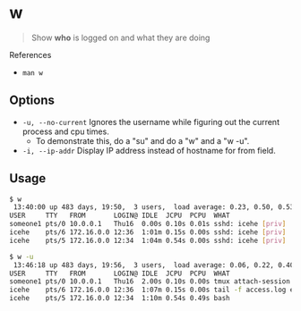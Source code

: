 # w

> Show **who** is logged on and what they are doing

References

- `man w`

## Options

- `-u, --no-current` Ignores the username while figuring out the current process and cpu times.
    - To demonstrate this, do a "su" and do a "w" and a "w -u".
- `-i, --ip-addr` Display IP address instead of hostname for from field.

## Usage

```bash
$ w
 13:40:00 up 483 days, 19:50,  3 users,  load average: 0.23, 0.50, 0.53
USER     TTY   FROM       LOGIN@ IDLE  JCPU  PCPU  WHAT
someone1 pts/0 10.0.0.1   Thu16  0.00s 0.10s 0.01s sshd: icehe [priv]
icehe    pts/6 172.16.0.0 12:36  1:01m 0.15s 0.00s sshd: icehe [priv]
icehe    pts/5 172.16.0.0 12:34  1:04m 0.54s 0.00s sshd: icehe [priv]
```

```bash
$ w -u
 13:46:18 up 483 days, 19:56,  3 users,  load average: 0.06, 0.22, 0.40
USER     TTY   FROM       LOGIN@ IDLE  JCPU  PCPU  WHAT
someone1 pts/0 10.0.0.1   Thu16  2.00s 0.10s 0.00s tmux attach-session -t 0
icehe    pts/6 172.16.0.0 12:36  1:07m 0.15s 0.00s tail -f access.log error.log
icehe    pts/5 172.16.0.0 12:34  1:10m 0.54s 0.49s bash
```
